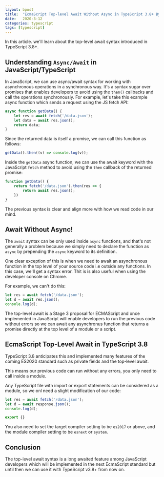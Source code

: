 ```yaml
---
layout: bpost
title:  "EcmaScript Top-level Await Without Async in TypeScript 3.8+ By Example"
date:   2020-3-12
categories: typescript 
tags: [typescript]
---
```


In this article. we'll learn about the top-level await syntax introduced in TypeScript 3.8+.

## Understanding `Async/Await` in JavaScript/TypeScript

In JavaScript, we can use async/await syntax for working with asynchronous operations in a synchronous way. It's a syntax sugar over promises that enables developers to avoid using the `then()` callbacks and call the operations synchronously. For example, let's take this example async function which sends a request using the JS fetch API:

```ts
async function getData() {
    let res = await fetch('/data.json');
    let data = await res.json();
    return data;
}
```

Since the returned data is itself a promise, we can call this function as follows:

```ts
getData().then((v) => console.log(v));
```

Inside the `getData` async function, we can use the await keyword with the JavaScript `fetch` method to avoid using the `then` callback of the returned promise:  

```ts
function getData() {
    return fetch('/data.json').then(res => {
        return await res.json();
    })
}
```

The previous syntax is clear and align more with how we read code in our mind. 

## Await Without Async!

The `await` syntax can be only used inside `async` functions, and that's not generally a problem because we simply need to declare the function as `async` by prepending the `async` keyword to its definition. 

One clear exception of this is when we need to await an asynchronous function in the top level of your source code i.e outside any functions. In this case, we'll get a syntax error. Thit is is also useful when using the developer console on Chrome.

For example, we can't do this:

```ts
let res = await fetch('/data.json');
let d = await res.json();
console.log(d);
```


The top-level await is a Stage 3 proposal for ECMAScript and once implemented in JavaScript will enable developers to run the previous code without errors so we can await any asynchronus function that returns a promise directly at the top level of a module or a script.

## EcmaScript Top-Level Await in TypeScript 3.8

TypeScript 3.8 anticipates this and implemented many features of the coming ES2020 standard such as private fields and the top-level await.

This means our previous code can run without any errors, you only need to call inside a module.

Any TypeScript file with import or export statements can be considered as a module, so we onl need a slight modification of our code:

```ts
let res = await fetch('/data.json');
let d = await response.json();
console.log(d);

export {}
```

You also need to set the target compiler setting to be `es2017` or above, and the module compiler setting to be `esnext` or `system`.

## Conclusion

The top-level await syntax is a long awaited feature among JavaScript developers which will be implemented in the next EcmaScript standard but until then we can use it with TypeScript v3.8+ from now on. 